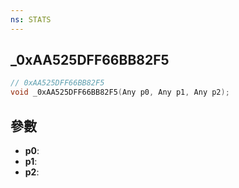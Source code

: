 ```yaml
---
ns: STATS
---
```

## _0xAA525DFF66BB82F5

```c
// 0xAA525DFF66BB82F5
void _0xAA525DFF66BB82F5(Any p0, Any p1, Any p2);
```


## 參數
* **p0**: 
* **p1**: 
* **p2**: 

